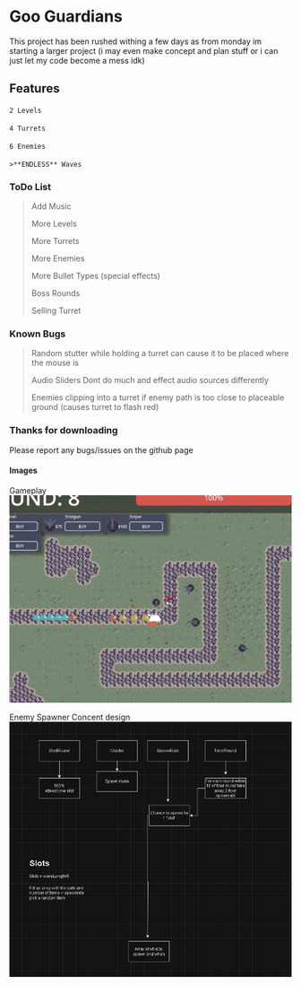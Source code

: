 # Goo Guardians
This project has been rushed withing a few days as from monday im starting a larger project (i may even make concept and plan stuff or i can just let my code become a mess idk)
## Features
```
2 Levels

4 Turrets

6 Enemies

>**ENDLESS** Waves
```
### ToDo List
>Add Music
>
>More Levels
>
>More Turrets
>
>More Enemies
>
>More Bullet Types (special effects)
>
>Boss Rounds
>
>Selling Turret

### Known Bugs
> Random stutter while holding a turret can cause it to be placed where the mouse is
> 
> Audio Sliders Dont do much and effect audio sources differently
> 
> Enemies clipping into a turret if enemy path is too close to placeable ground (causes turret to flash red)



### Thanks for downloading

Please report any bugs/issues on the github page 


#### Images
Gameplay
![alt text](https://github.com/AaaaaaICO/Goo-Guardians-TowerDefense/blob/main/Other/Extras/GamePlay.PNG "Gameplay")

Enemy Spawner Concent design
![alt text](https://github.com/AaaaaaICO/Goo-Guardians-TowerDefense/blob/main/Other/Extras/Enemy%20Wave%20Spawner.PNG "'Flowchart' of enemy spawner")
